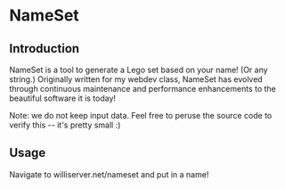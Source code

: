 # NameSet

## Introduction
NameSet is a tool to generate a Lego set based on your name! (Or any string.) Originally written for my webdev class, NameSet has evolved through continuous maintenance and performance enhancements to the beautiful software it is today!

Note: we do not keep input data. Feel free to peruse the source code to verify this -- it's pretty small :) 

## Usage
Navigate to williserver.net/nameset and put in a name!
